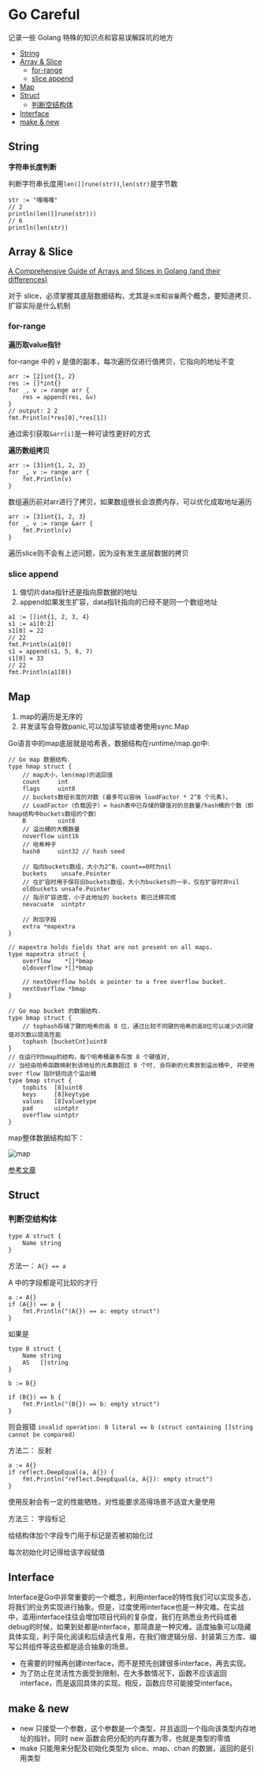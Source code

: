 #  Go Careful

记录一些 Golang 特殊的知识点和容易误解踩坑的地方

<!-- START doctoc generated TOC please keep comment here to allow auto update -->
<!-- DON'T EDIT THIS SECTION, INSTEAD RE-RUN doctoc TO UPDATE -->


- [String](#string)
- [Array & Slice](#array--slice)
  - [for-range](#for-range)
  - [slice append](#slice-append)
- [Map](#map)
- [Struct](#struct)
  - [判断空结构体](#%E5%88%A4%E6%96%AD%E7%A9%BA%E7%BB%93%E6%9E%84%E4%BD%93)
- [Interface](#interface)
- [make & new](#make--new)

<!-- END doctoc generated TOC please keep comment here to allow auto update -->

## String

**字符串长度判断**

判断字符串长度用`len([]rune(str))`,`len(str)`是字节数

```
str := "嘎嘎嘎"
// 2
println(len([]rune(str)))
// 6
println(len(str))
```

## Array & Slice

[A Comprehensive Guide of Arrays and Slices in Golang (and their differences)](https://www.sohamkamani.com/blog/golang/arrays-vs-slices/)

对于 slice，必须掌握其底层数据结构，尤其是`长度`和`容量`两个概念，要知道拷贝、扩容实际是什么机制

### for-range

**遍历取value指针**

for-range 中的 `v` 是值的副本，每次遍历仅进行值拷贝，它指向的地址不变

```
arr := [2]int{1, 2}
res := []*int{}
for _, v := range arr {
    res = append(res, &v)
}
// output: 2 2
fmt.Println(*res[0],*res[1]) 
```

通过索引获取`&arr[i]`是一种可读性更好的方式

**遍历数组拷贝**

```
arr := [3]int{1, 2, 3}
for _, v := range arr {
    fmt.Println(v)
}
```

数组遍历前对arr进行了拷贝，如果数组很长会浪费内存，可以优化成取地址遍历

```
arr := [3]int{1, 2, 3}
for _, v := range &arr {
    fmt.Println(v)
}
```

遍历slice则不会有上述问题，因为没有发生底层数据的拷贝

### slice append

1. 做切片data指针还是指向原数据的地址
2. append如果发生扩容，data指针指向的已经不是同一个数组地址

```
a1 := []int{1, 2, 3, 4}
s1 := a1[0:2]
s1[0] = 22
// 22
fmt.Println(a1[0])
s1 = append(s1, 5, 6, 7)
s1[0] = 33
// 22
fmt.Println(a1[0])
```

## Map

1. map的遍历是无序的
2. 并发读写会导致panic,可以加读写锁或者使用sync.Map

Go语言中的map底层就是哈希表，数据结构在runtime/map.go中:

```
// Go map 数据结构.
type hmap struct {
    // map大小，len(map)的返回值
	count     int 
	flags     uint8
    // buckets数组长度的对数 (最多可以容纳 loadFactor * 2^B 个元素)，
    // LoadFactor（负载因子）= hash表中已存储的键值对的总数量/hash桶的个数（即hmap结构中buckets数组的个数）
	B         uint8 
    // 溢出桶的大概数量
	noverflow uint16 
    // 哈希种子
	hash0     uint32 // hash seed

    // 指向buckets数组，大小为2^B，count==0时为nil
	buckets    unsafe.Pointer
    // 在扩容时用于保存旧buckets数组，大小为buckets的一半，仅在扩容时非nil
	oldbuckets unsafe.Pointer
    // 指示扩容进度，小于此地址的 buckets 都已迁移完成
	nevacuate  uintptr

    // 附加字段
	extra *mapextra
}

// mapextra holds fields that are not present on all maps.
type mapextra struct {
	overflow    *[]*bmap
	oldoverflow *[]*bmap

	// nextOverflow holds a pointer to a free overflow bucket.
	nextOverflow *bmap
}

// Go map bucket 的数据结构.
type bmap struct {
    // tophash存储了键的哈希的高 8 位，通过比较不同键的哈希的高8位可以减少访问键值对次数以提高性能
	tophash [bucketCnt]uint8
}
// 在运行时bmap的结构，每个哈希桶最多存放 8 个键值对,
// 当经由哈希函数映射到该地址的元素数超过 8 个时, 会将新的元素放到溢出桶中, 并使用 over flow 指针链向这个溢出桶
type bmap struct {
    topbits  [8]uint8
    keys     [8]keytype
    values   [8]valuetype
    pad      uintptr
    overflow uintptr
}
```

map整体数据结构如下：

![map](/posts/images/14.1.jpg)

[参考文章](https://fafucoder.github.io/2021/01/27/golang-map/)

## Struct

### 判断空结构体

```
type A struct {
	Name string
}
```

方法一： `A{} == a`

A 中的字段都是可比较的才行

```
a := A{}
if (A{}) == a {
    fmt.Println("(A{}) == a: empty struct")
}
```

如果是

```
type B struct {
	Name string
	AS   []string
}

b := B{}

if (B{}) == b {
    fmt.Println("(B{}) == b: empty struct")
}
```

则会报错 `invalid operation: B literal == b (struct containing []string cannot be compared)`

方法二： 反射

```
a := A{}
if reflect.DeepEqual(a, A{}) {
    fmt.Println("reflect.DeepEqual(a, A{}): empty struct")
}
```

使用反射会有一定的性能牺牲，对性能要求高得场景不适宜大量使用

方法三： 字段标记

给结构体加个字段专门用于标记是否被初始化过

每次初始化时记得给该字段赋值

## Interface

Interface是Go中非常重要的一个概念，利用interface的特性我们可以实现多态，将我们的业务实现进行抽象。但是，过度使用interface也是一种灾难。在实战中，滥用interface往往会增加项目代码的复杂度，我们在熟悉业务代码或者debug的时候，如果到处都是interface，那简直是一种灾难。适度抽象可以隐藏具体实现，利于简化阅读和后续迭代复用，在我们做逻辑分层、封装第三方库、编写公共组件等这些都是适合抽象的场景。

* 在需要的时候再创建interface，而不是预先创建很多interface，再去实现。
* 为了防止在灵活性方面受到限制，在大多数情况下，函数不应该返回interface，而是返回具体的实现。相反，函数应尽可能接受interface。

## make & new

* new 只接受一个参数，这个参数是一个类型，并且返回一个指向该类型内存地址的指针。同时 new 函数会把分配的内存置为零，也就是类型的零值
* make 只能用来分配及初始化类型为 slice、map、chan 的数据，返回的是引用类型